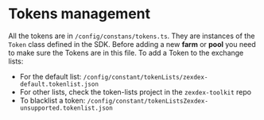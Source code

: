 # Tokens management

All the tokens are in `/config/constans/tokens.ts`. They are instances of the `Token` class defined in the SDK.
Before adding a new **farm** or **pool** you need to make sure the Tokens are in this file.
To add a Token to the exchange lists:

- For the default list: `/config/constant/tokenLists/zexdex-default.tokenlist.json`
- For other lists, check the token-lists project in the `zexdex-toolkit` repo
- To blacklist a token: `/config/constant/tokenListsZexdex-unsupported.tokenlist.json`
